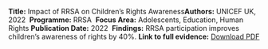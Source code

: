 **Title:** Impact of RRSA on Children’s Rights Awareness  ​
**Authors:** UNICEF UK, 2022  ​
**Programme:** RRSA  ​
**Focus Area:** Adolescents, Education, Human Rights  ​
**Publication Date:** 2022  ​
**Findings:** RRSA participation improves children’s awareness of rights by 40%.  ​
**Link to full evidence:** [Download PDF](./evidence-1.pdf)
